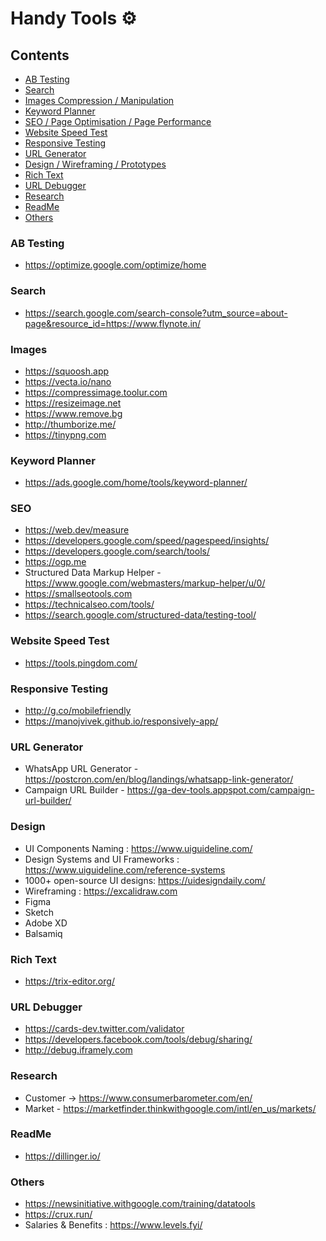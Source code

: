 # Handy Tools ⚙️

## Contents
* [AB Testing](#ab-testing)
* [Search](#search)
* [Images Compression / Manipulation ](#images)
* [Keyword Planner](#keyword-planner)
* [SEO / Page Optimisation / Page Performance ](#seo)
* [Website Speed Test](#website-speed-test)
* [Responsive Testing](#responsive-testing)
* [URL Generator](#url-generator)
* [Design / Wireframing / Prototypes ](#design)
* [Rich Text](#rich-text)
* [URL Debugger](#url-debugger)
* [Research](#research)
* [ReadMe](#readme)
* [Others](#others)


### AB Testing
- https://optimize.google.com/optimize/home

### Search
- https://search.google.com/search-console?utm_source=about-page&resource_id=https://www.flynote.in/


### Images
- https://squoosh.app
- https://vecta.io/nano
- https://compressimage.toolur.com
- https://resizeimage.net
- https://www.remove.bg
- http://thumborize.me/
- https://tinypng.com

### Keyword Planner
- https://ads.google.com/home/tools/keyword-planner/

### SEO
- https://web.dev/measure
- https://developers.google.com/speed/pagespeed/insights/
- https://developers.google.com/search/tools/
- https://ogp.me
- Structured Data Markup Helper - https://www.google.com/webmasters/markup-helper/u/0/
- https://smallseotools.com
- https://technicalseo.com/tools/
- https://search.google.com/structured-data/testing-tool/

### Website Speed Test
- https://tools.pingdom.com/

### Responsive Testing
- http://g.co/mobilefriendly
- https://manojvivek.github.io/responsively-app/


### URL Generator
- WhatsApp URL Generator - https://postcron.com/en/blog/landings/whatsapp-link-generator/
- Campaign URL Builder - https://ga-dev-tools.appspot.com/campaign-url-builder/

### Design
- UI Components Naming : https://www.uiguideline.com/
- Design Systems and UI Frameworks : https://www.uiguideline.com/reference-systems
- 1000+ open-source UI designs: https://uidesigndaily.com/
- Wireframing : https://excalidraw.com
- Figma
- Sketch
- Adobe XD
- Balsamiq


### Rich Text
- https://trix-editor.org/


### URL Debugger
- https://cards-dev.twitter.com/validator
- https://developers.facebook.com/tools/debug/sharing/
- http://debug.iframely.com


### Research
- Customer -> https://www.consumerbarometer.com/en/
- Market - https://marketfinder.thinkwithgoogle.com/intl/en_us/markets/


### ReadMe
- https://dillinger.io/


### Others
- https://newsinitiative.withgoogle.com/training/datatools
- https://crux.run/
- Salaries & Benefits : https://www.levels.fyi/

